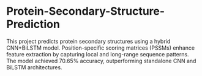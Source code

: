 # Protein-Secondary-Structure-Prediction
This project predicts protein secondary structures using a hybrid CNN+BiLSTM model. Position-specific scoring matrices (PSSMs) enhance feature extraction by capturing local and long-range sequence patterns. The model achieved 70.65% accuracy, outperforming standalone CNN and BiLSTM architectures.
